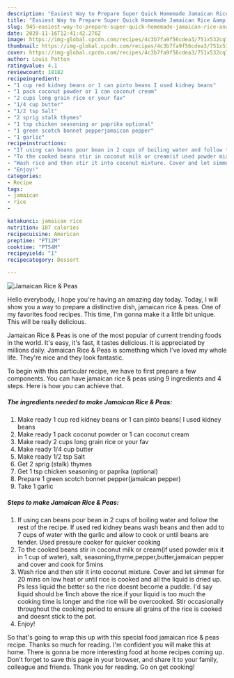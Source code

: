 ```yaml
---
description: "Easiest Way to Prepare Super Quick Homemade Jamaican Rice &amp;amp; Peas"
title: "Easiest Way to Prepare Super Quick Homemade Jamaican Rice &amp;amp; Peas"
slug: 945-easiest-way-to-prepare-super-quick-homemade-jamaican-rice-and-amp-peas
date: 2020-11-16T12:41:42.276Z
image: https://img-global.cpcdn.com/recipes/4c3b7fa9f56cdea3/751x532cq70/jamaican-rice-peas-recipe-main-photo.jpg
thumbnail: https://img-global.cpcdn.com/recipes/4c3b7fa9f56cdea3/751x532cq70/jamaican-rice-peas-recipe-main-photo.jpg
cover: https://img-global.cpcdn.com/recipes/4c3b7fa9f56cdea3/751x532cq70/jamaican-rice-peas-recipe-main-photo.jpg
author: Louis Patton
ratingvalue: 4.1
reviewcount: 18182
recipeingredient:
- "1 cup red kidney beans or 1 can pinto beans I used kidney beans"
- "1 pack coconut powder or 1 can coconut cream"
- "2 cups long grain rice or your fav"
- "1/4 cup butter"
- "1/2 tsp Salt"
- "2 sprig stalk thymes"
- "1 tsp chicken seasoning or paprika optional"
- "1 green scotch bonnet pepperjamaican pepper"
- "1 garlic"
recipeinstructions:
- "If using can beans pour bean in 2 cups of boiling water and follow the rest of the recipe. If used red kidney beans wash beans and then add to 7 cups of water with the garlic and allow to cook or until beans are tender. Used pressure cooker for quicker cooking"
- "To the cooked beans stir in coconut milk or cream(if used powder mix it in 1 cup of water), salt, seasoning,thyme,pepper,butter,jamaican pepper and cover and cook for 5mins"
- "Wash rice and then stir it into coconut mixture. Cover and let simmer for 20 mins on low heat or until rice is cooked and all the liquid is dried up. Ps less liquid the better so the rice doesnt become a puddle. I&#39;d say liquid should be 1inch above the rice.if your liquid is too much the cooking time is longer and the rice will be overcooked. Stir occasionally throughout the cooking period to ensure all grains of the rice is cooked and doesnt stick to the pot."
- "Enjoy!"
categories:
- Recipe
tags:
- jamaican
- rice
- 

katakunci: jamaican rice  
nutrition: 187 calories
recipecuisine: American
preptime: "PT12M"
cooktime: "PT54M"
recipeyield: "1"
recipecategory: Dessert

---
```



![Jamaican Rice &amp; Peas](https://img-global.cpcdn.com/recipes/4c3b7fa9f56cdea3/751x532cq70/jamaican-rice-peas-recipe-main-photo.jpg)

Hello everybody, I hope you're having an amazing day today. Today, I will show you a way to prepare a distinctive dish, jamaican rice &amp; peas. One of my favorites food recipes. This time, I'm gonna make it a little bit unique. This will be really delicious.

Jamaican Rice &amp; Peas is one of the most popular of current trending foods in the world. It's easy, it's fast, it tastes delicious. It is appreciated by millions daily. Jamaican Rice &amp; Peas is something which I've loved my whole life. They're nice and they look fantastic.




To begin with this particular recipe, we have to first prepare a few components. You can have jamaican rice &amp; peas using 9 ingredients and 4 steps. Here is how you can achieve that.

<!--inarticleads1-->

##### The ingredients needed to make Jamaican Rice &amp; Peas:

1. Make ready 1 cup red kidney beans or 1 can pinto beans( I used kidney beans
1. Make ready 1 pack coconut powder or 1 can coconut cream
1. Make ready 2 cups long grain rice or your fav
1. Make ready 1/4 cup butter
1. Make ready 1/2 tsp Salt
1. Get 2 sprig (stalk) thymes
1. Get 1 tsp chicken seasoning or paprika (optional)
1. Prepare 1 green scotch bonnet pepper(jamaican pepper)
1. Take 1 garlic




<!--inarticleads2-->

##### Steps to make Jamaican Rice &amp; Peas:

1. If using can beans pour bean in 2 cups of boiling water and follow the rest of the recipe. If used red kidney beans wash beans and then add to 7 cups of water with the garlic and allow to cook or until beans are tender. Used pressure cooker for quicker cooking
1. To the cooked beans stir in coconut milk or cream(if used powder mix it in 1 cup of water), salt, seasoning,thyme,pepper,butter,jamaican pepper and cover and cook for 5mins
1. Wash rice and then stir it into coconut mixture. Cover and let simmer for 20 mins on low heat or until rice is cooked and all the liquid is dried up. Ps less liquid the better so the rice doesnt become a puddle. I&#39;d say liquid should be 1inch above the rice.if your liquid is too much the cooking time is longer and the rice will be overcooked. Stir occasionally throughout the cooking period to ensure all grains of the rice is cooked and doesnt stick to the pot.
1. Enjoy!




So that's going to wrap this up with this special food jamaican rice &amp; peas recipe. Thanks so much for reading. I'm confident you will make this at home. There is gonna be more interesting food at home recipes coming up. Don't forget to save this page in your browser, and share it to your family, colleague and friends. Thank you for reading. Go on get cooking!
